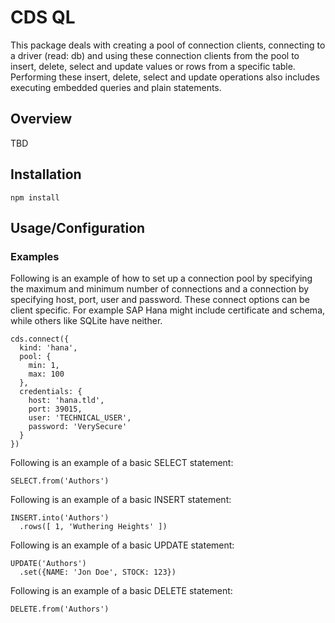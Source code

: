 # CDS QL

This package deals with creating a  pool of connection clients, connecting to a driver (read: db) and using these connection clients from the pool to insert, delete, select and update values or rows from a specific table. Performing these insert, delete, select and update operations also includes executing embedded queries and plain statements.

## Overview
TBD


## Installation
~~~~
npm install
~~~~

## Usage/Configuration
### Examples ###
Following is an example of how to set up a connection pool by specifying the maximum and minimum number of connections and a connection by specifying host, port, user and password. These connect options can be client specific. For example SAP Hana might include certificate and schema, while others like SQLite have neither. 
~~~~
cds.connect({
  kind: 'hana',
  pool: {
    min: 1,
    max: 100
  },
  credentials: {
    host: 'hana.tld',
    port: 39015,
    user: 'TECHNICAL_USER',
    password: 'VerySecure'
  }
})
~~~~

Following is an example of a basic SELECT statement:
~~~~
SELECT.from('Authors')
~~~~

Following is an example of a basic INSERT statement:
~~~~
INSERT.into('Authors')
  .rows([ 1, 'Wuthering Heights' ])
~~~~

Following is an example of a basic UPDATE statement:
~~~~
UPDATE('Authors')
  .set({NAME: 'Jon Doe', STOCK: 123})
~~~~

Following is an example of a basic DELETE statement:
~~~~
DELETE.from('Authors')
~~~~

